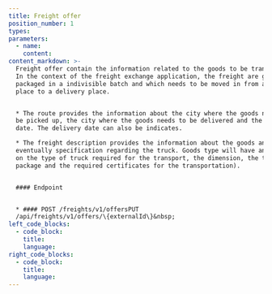 ```yaml
---
title: Freight offer
position_number: 1
types:
parameters:
  - name:
    content:
content_markdown: >-
  Freight offer contain the information related to the goods to be transported.
  In the context of the freight exchange application, the freight are goods
  packaged in a indivisible batch and which needs to be moved in from a loading
  place to a delivery place.


  * The route provides the information about the city where the goods needs to
  be picked up, the city where the goods needs to be delivered and the loading
  date. The delivery date can also be indicates.

  * The freight description provides the information about the goods and
  eventually specification regarding the truck. Goods type will have an impact
  on the type of truck required for the transport, the dimension, the transport
  package and the required certificates for the transportation).


  #### Endpoint


  * #### POST /freights/v1/offersPUT
  /api/freights/v1/offers/\{externalId\}&nbsp;
left_code_blocks:
  - code_block:
    title:
    language:
right_code_blocks:
  - code_block:
    title:
    language:
---
```

